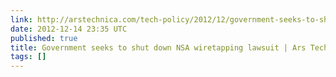 ```yaml
---
link: http://arstechnica.com/tech-policy/2012/12/government-seeks-to-shut-down-nsa-wiretapping-lawsuit/
date: 2012-12-14 23:35 UTC
published: true
title: Government seeks to shut down NSA wiretapping lawsuit | Ars Technica
tags: []
---
```



